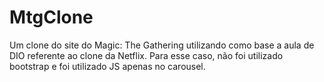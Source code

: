 # MtgClone
Um clone do site do Magic: The Gathering utilizando como base a aula de DIO referente ao clone da Netflix. Para esse caso, não foi utilizado bootstrap e foi utilizado JS apenas no carousel.
